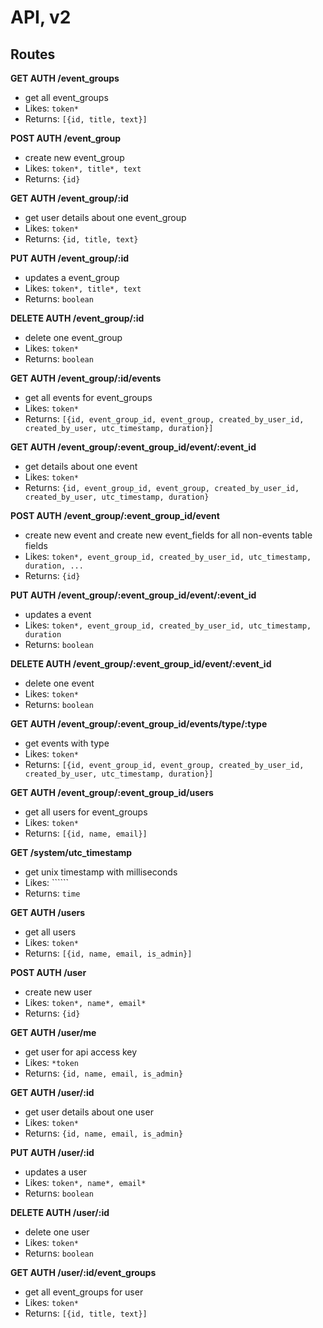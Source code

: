 # API, v2

## Routes

__GET AUTH /event_groups__
 * get all event_groups
 * Likes: ```token*```
 * Returns: ```[{id, title, text}]```
  
__POST AUTH /event_group__
 * create new event_group
 * Likes: ```token*, title*, text```
 * Returns: ```{id}```
  
__GET AUTH /event_group/:id__
 * get user details about one event_group
 * Likes: ```token*```
 * Returns: ```{id, title, text}```
  
__PUT AUTH /event_group/:id__
 * updates a event_group
 * Likes: ```token*, title*, text```
 * Returns: ```boolean```
  
__DELETE AUTH /event_group/:id__
 * delete one event_group
 * Likes: ```token*```
 * Returns: ```boolean```
  
__GET AUTH /event_group/:id/events__
 * get all events for event_groups
 * Likes: ```token*```
 * Returns: ```[{id, event_group_id, event_group, created_by_user_id, created_by_user, utc_timestamp, duration}]```
  
__GET AUTH /event_group/:event_group_id/event/:event_id__
 * get details about one event
 * Likes: ```token*```
 * Returns: ```{id, event_group_id, event_group, created_by_user_id, created_by_user, utc_timestamp, duration}```
  
__POST AUTH /event_group/:event_group_id/event__
 * create new event and create new event_fields for all non-events table fields
 * Likes: ```token*, event_group_id, created_by_user_id, utc_timestamp, duration, ...```
 * Returns: ```{id}```
  
__PUT AUTH /event_group/:event_group_id/event/:event_id__
 * updates a event
 * Likes: ```token*, event_group_id, created_by_user_id, utc_timestamp, duration```
 * Returns: ```boolean```
  
__DELETE AUTH /event_group/:event_group_id/event/:event_id__
 * delete one event
 * Likes: ```token*```
 * Returns: ```boolean```
  
__GET AUTH /event_group/:event_group_id/events/type/:type__
 * get events with type
 * Likes: ```token*```
 * Returns: ```[{id, event_group_id, event_group, created_by_user_id, created_by_user, utc_timestamp, duration}]```
  
__GET AUTH /event_group/:event_group_id/users__
 * get all users for event_groups
 * Likes: ```token*```
 * Returns: ```[{id, name, email}]```
  
__GET /system/utc_timestamp__
 * get unix timestamp with milliseconds
 * Likes: ``````
 * Returns: ```time```
  
__GET AUTH /users__
 * get all users
 * Likes: ```token*```
 * Returns: ```[{id, name, email, is_admin}]```
  
__POST AUTH /user__
 * create new user
 * Likes: ```token*, name*, email*```
 * Returns: ```{id}```
  
__GET AUTH /user/me__
 * get user for api access key
 * Likes: ```*token```
 * Returns: ```{id, name, email, is_admin}```
  
__GET AUTH /user/:id__
 * get user details about one user
 * Likes: ```token*```
 * Returns: ```{id, name, email, is_admin}```
  
__PUT AUTH /user/:id__
 * updates a user
 * Likes: ```token*, name*, email*```
 * Returns: ```boolean```
  
__DELETE AUTH /user/:id__
 * delete one user
 * Likes: ```token*```
 * Returns: ```boolean```
  
__GET AUTH /user/:id/event_groups__
 * get all event_groups for user
 * Likes: ```token*```
 * Returns: ```[{id, title, text}]```
  
